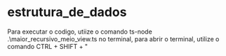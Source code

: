 # estrutura_de_dados

Para executar o codigo, utiize o comando ts-node .\maior_recursivo_meio_view.ts no terminal, para abrir o terminal, utilize o comando CTRL + SHIFT + "
